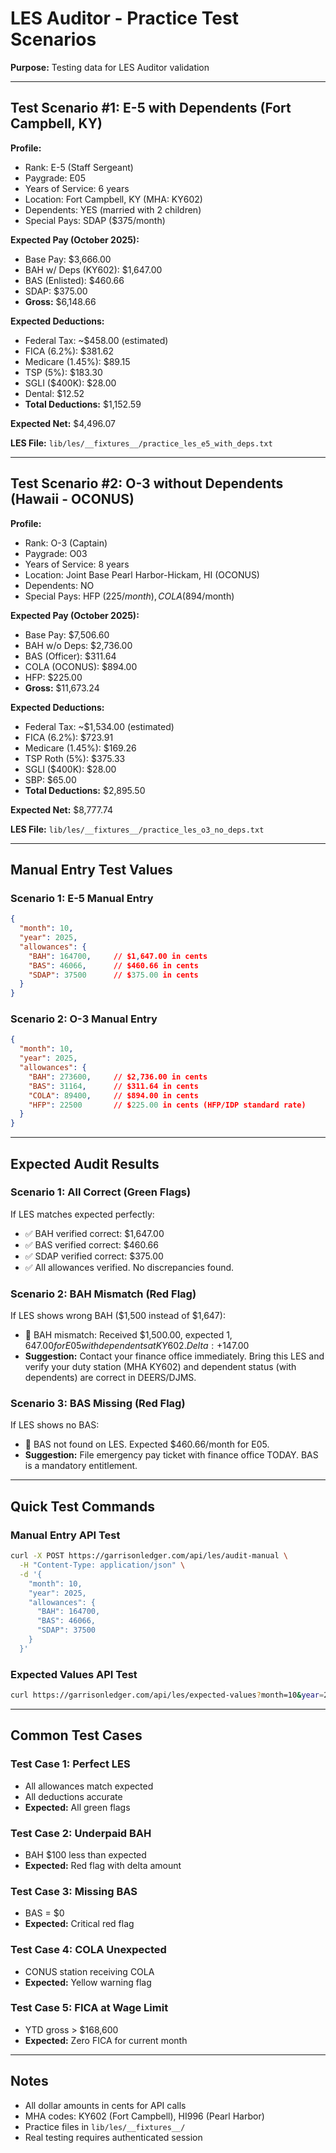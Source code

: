 # LES Auditor - Practice Test Scenarios

**Purpose:** Testing data for LES Auditor validation

---

## Test Scenario #1: E-5 with Dependents (Fort Campbell, KY)

**Profile:**
- Rank: E-5 (Staff Sergeant)
- Paygrade: E05
- Years of Service: 6 years
- Location: Fort Campbell, KY (MHA: KY602)
- Dependents: YES (married with 2 children)
- Special Pays: SDAP ($375/month)

**Expected Pay (October 2025):**
- Base Pay: $3,666.00
- BAH w/ Deps (KY602): $1,647.00
- BAS (Enlisted): $460.66
- SDAP: $375.00
- **Gross:** $6,148.66

**Expected Deductions:**
- Federal Tax: ~$458.00 (estimated)
- FICA (6.2%): $381.62
- Medicare (1.45%): $89.15
- TSP (5%): $183.30
- SGLI ($400K): $28.00
- Dental: $12.52
- **Total Deductions:** $1,152.59

**Expected Net:** $4,496.07

**LES File:** `lib/les/__fixtures__/practice_les_e5_with_deps.txt`

---

## Test Scenario #2: O-3 without Dependents (Hawaii - OCONUS)

**Profile:**
- Rank: O-3 (Captain)
- Paygrade: O03
- Years of Service: 8 years
- Location: Joint Base Pearl Harbor-Hickam, HI (OCONUS)
- Dependents: NO
- Special Pays: HFP ($225/month), COLA ($894/month)

**Expected Pay (October 2025):**
- Base Pay: $7,506.60
- BAH w/o Deps: $2,736.00
- BAS (Officer): $311.64
- COLA (OCONUS): $894.00
- HFP: $225.00
- **Gross:** $11,673.24

**Expected Deductions:**
- Federal Tax: ~$1,534.00 (estimated)
- FICA (6.2%): $723.91
- Medicare (1.45%): $169.26
- TSP Roth (5%): $375.33
- SGLI ($400K): $28.00
- SBP: $65.00
- **Total Deductions:** $2,895.50

**Expected Net:** $8,777.74

**LES File:** `lib/les/__fixtures__/practice_les_o3_no_deps.txt`

---

## Manual Entry Test Values

### Scenario 1: E-5 Manual Entry
```json
{
  "month": 10,
  "year": 2025,
  "allowances": {
    "BAH": 164700,     // $1,647.00 in cents
    "BAS": 46066,      // $460.66 in cents
    "SDAP": 37500      // $375.00 in cents
  }
}
```

### Scenario 2: O-3 Manual Entry
```json
{
  "month": 10,
  "year": 2025,
  "allowances": {
    "BAH": 273600,     // $2,736.00 in cents
    "BAS": 31164,      // $311.64 in cents
    "COLA": 89400,     // $894.00 in cents
    "HFP": 22500       // $225.00 in cents (HFP/IDP standard rate)
  }
}
```

---

## Expected Audit Results

### Scenario 1: All Correct (Green Flags)
If LES matches expected perfectly:
- ✅ BAH verified correct: $1,647.00
- ✅ BAS verified correct: $460.66
- ✅ SDAP verified correct: $375.00
- ✅ All allowances verified. No discrepancies found.

### Scenario 2: BAH Mismatch (Red Flag)
If LES shows wrong BAH ($1,500 instead of $1,647):
- 🔴 BAH mismatch: Received $1,500.00, expected $1,647.00 for E05 with dependents at KY602. Delta: +$147.00
- **Suggestion:** Contact your finance office immediately. Bring this LES and verify your duty station (MHA KY602) and dependent status (with dependents) are correct in DEERS/DJMS.

### Scenario 3: BAS Missing (Red Flag)
If LES shows no BAS:
- 🔴 BAS not found on LES. Expected $460.66/month for E05.
- **Suggestion:** File emergency pay ticket with finance office TODAY. BAS is a mandatory entitlement.

---

## Quick Test Commands

### Manual Entry API Test
```bash
curl -X POST https://garrisonledger.com/api/les/audit-manual \
  -H "Content-Type: application/json" \
  -d '{
    "month": 10,
    "year": 2025,
    "allowances": {
      "BAH": 164700,
      "BAS": 46066,
      "SDAP": 37500
    }
  }'
```

### Expected Values API Test
```bash
curl https://garrisonledger.com/api/les/expected-values?month=10&year=2025
```

---

## Common Test Cases

### Test Case 1: Perfect LES
- All allowances match expected
- All deductions accurate
- **Expected:** All green flags

### Test Case 2: Underpaid BAH
- BAH $100 less than expected
- **Expected:** Red flag with delta amount

### Test Case 3: Missing BAS
- BAS = $0
- **Expected:** Critical red flag

### Test Case 4: COLA Unexpected
- CONUS station receiving COLA
- **Expected:** Yellow warning flag

### Test Case 5: FICA at Wage Limit
- YTD gross > $168,600
- **Expected:** Zero FICA for current month

---

## Notes

- All dollar amounts in cents for API calls
- MHA codes: KY602 (Fort Campbell), HI996 (Pearl Harbor)
- Practice files in `lib/les/__fixtures__/`
- Real testing requires authenticated session

